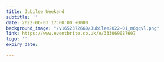```yaml
---
title: Jubilee Weekend
subtitle: ''
date: 2022-06-03 17:00:00 +0000
background_image: "/v1652372660/Jubilee2022-01_m6qqvl.png"
link: https://www.eventbrite.co.uk/e/333069087607
logo: ''
expiry_date: 

---
```


